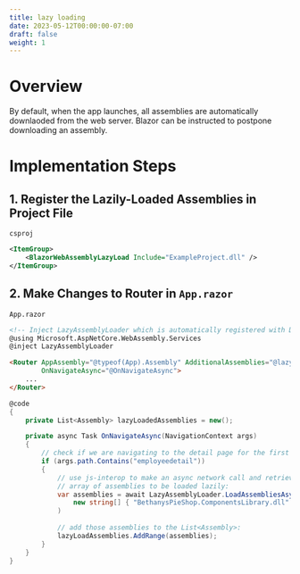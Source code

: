 ```yaml
---
title: lazy loading
date: 2023-05-12T00:00:00-07:00
draft: false
weight: 1
---
```


# Overview
By default, when the app launches, all assemblies are automatically downlaoded from the web server. Blazor can be instructed to postpone downloading an assembly.

# Implementation Steps
## 1. Register the Lazily-Loaded Assemblies in Project File
`csproj`  
```xml
<ItemGroup>
    <BlazorWebAssemblyLazyLoad Include="ExampleProject.dll" />
</ItemGroup>
```

## 2. Make Changes to Router in `App.razor`
`App.razor`
```html
<!-- Inject LazyAssemblyLoader which is automatically registered with DI by the framework -->
@using Microsoft.AspNetCore.WebAssembly.Services
@inject LazyAssemblyLoader

<Router AppAssembly="@typeof(App).Assembly" AdditionalAssemblies="@lazyLoadedAssemblies"
        OnNavigateAsync="@OnNavigateAsync">
    ...
</Router>
```
```cs
@code
{
    private List<Assembly> lazyLoadedAssemblies = new();

    private async Task OnNavigateAsync(NavigationContext args)
    {
        // check if we are navigating to the detail page for the first time
        if (args.path.Contains("employeedetail"))
        {
            // use js-interop to make an async network call and retrieve the
            // array of assemblies to be loaded lazily:
            var assemblies = await LazyAssemblyLoader.LoadAssembliesAsync(
                new string[] { "BethanysPieShop.ComponentsLibrary.dll" }
            )
            
            // add those assemblies to the List<Assembly>:
            lazyLoadAssemblies.AddRange(assemblies);
        }
    }
}
```
